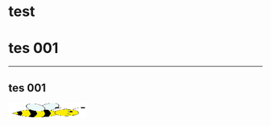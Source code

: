 # test
<h1>tes 001</h1>

<hr>
<h2>tes 001</h2>

<img src="images.jpg" align="center" width="155px" height="30px"/>

